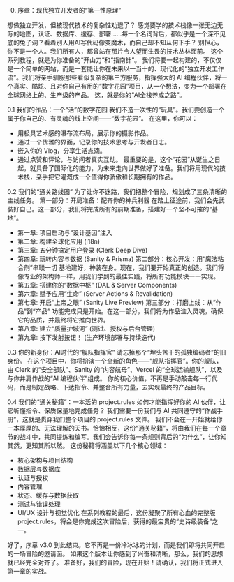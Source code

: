0) 序章：现代独立开发者的“第一性原理”

想做独立开发，但被现代技术的复杂性劝退了？
感觉要学的技术栈像一张无边无际的地图，认证、数据库、缓存、部署……每一个名词背后，都似乎是一个深不见底的兔子洞？看着别人用AI写代码像变魔术，而自己却不知从何下手？
别担心，你不是一个人。我们所有人，都曾站在那片令人望而生畏的技术丛林面前。
这个系列教程，就是为你准备的“开山刀”和“指南针”。
我们将要一起构建的，不仅仅是一个简单的网站，而是一套能让你在未来以一当十的、现代化的“独立开发工作流”。我们将亲手驯服那些看似复杂的第三方服务，指挥强大的 AI 编程伙伴，将一个真实、酷炫、且对你自己有用的“数字花园”项目，从一个想法，变为一个部署在全球网络上的、生产级的产品。
这，就是你的“AI全栈养成之路”。

0.1 我们的作品：一个“活”的数字花园
我们不造一次性的“玩具”。我们要创造一个属于你自己的、有灵魂的线上空间——“数字花园”。
在这里，你可以：
- 用极具艺术感的瀑布流布局，展示你的摄影作品。
- 通过一个优雅的界面，记录你的技术思考与开发者日志。
- 嵌入你的 Vlog，分享生活点滴。
- 通过点赞和评论，与访问者真实互动。
最重要的是，这个“花园”从诞生之日起，就具备了国际化的能力，为未来走向世界做好了准备。我们将用现代的技术栈，亲手把它灌溉成一个值得你骄傲和长期拥有的作品。

0.2 我们的“通关路线图”
为了让你不迷路，我们把整个冒险，规划成了三条清晰的主线任务。
第一部分：开局准备：配齐你的神兵利器
在踏上征途前，我们会先武装好自己。这一部分，我们将完成所有的前期准备，搭建好一个坚不可摧的“基地”。
- 第一章: 项目启动与“设计基因”注入
- 第二章: 构建全球化应用 (i18n)
- 第三章: 五分钟搞定用户登录 (Clerk Deep Dive)
- 第四章: 玩转内容与数据 (Sanity & Prisma)
第二部分：核心开发：用“魔法粘合剂”串联一切
基地建好，神装在身。现在，我们要开始真正的创造。我们将像专业的架构师一样，用我们学到的最佳实践，将所有功能模块一一实现。
- 第五章: 搭建你的“数据中枢” (DAL & Server Components)
- 第六章: 赋予应用“生命” (Server Actions & Revalidation)
- 第七章: 开启“上帝之眼” (Sanity Live Preview)
第三部分：打磨上线：从“作品”到“产品”
功能完成只是开始。在这一部分，我们将为作品注入灵魂，确保它的品质，并最终将它推向世界。
- 第八章: 建立“质量护城河” (测试、授权与后台管理)
- 第九章: 按下发射按钮！ (生产环境部署与持续迭代)

0.3 你的新身份：AI时代的“舰队指挥官”
请忘掉那个“埋头苦干的孤独编码者”的旧身份。
在这个项目中，你将扮演一个全新的角色——“舰队指挥官”。你的舰队，由 Clerk 的“安全部队”、Sanity 的“内容航母”、Vercel 的“全球运输舰队”，以及与你并肩作战的“AI 编程伙伴”组成。
你的核心价值，不再是手动敲击每一行代码，而是制定战略、下达指令、并整合所有力量，去实现最终的产品目标。

0.4 我们的“通关秘籍”：一本活的 project.rules
如何才能指挥好你的 AI 伙伴，让它听懂指令、保质保量地完成任务？
我们需要一份我们与 AI 共同遵守的“作战手册”，这就是贯穿我们整个项目的 project.rules 文件。
我们不会在一开始就给你一本厚厚的、无法理解的天书。恰恰相反，这份“通关秘籍”，将由我们在每一个章节的战斗中，共同提炼和编写。我们会告诉你每一条规则背后的“为什么”，让你知其然，更知其所以然。
这份秘籍将涵盖以下几个核心领域：
- 核心架构与项目结构
- 数据层与数据库
- 认证与授权
- 内容管理
- 状态、缓存与数据获取
- 测试与错误处理
- UI/UX 设计与视觉优化
在系列教程的最后，这份凝聚了所有心血的完整版 project.rules，将会是你完成这次冒险后，获得的最宝贵的“史诗级装备”之一。

好了，序章 v3.0 到此结束。它不再是一份冷冰冰的计划，而是我们即将共同开启的一场冒险的邀请函。
如果这个版本让你感到了兴奋和清晰，那么，我们的思想就已经完全对齐了。
准备好，我们的冒险，现在开始！请确认，我们将正式进入第一章的实战。